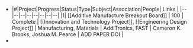 - |#|Project|Progress|Status|Type|Subject|Association|People| Links |
  |--|--|--|--|--|--|--|--|
  |1| [[Additive Manufacture Breakout Board]] | 100 | Complete | [[Innovation and Technology Project]], [[Engineering Design Project]] | Manufacturing, Materials | AddiTronics, FAST | Cameron K. Brooks, Joshua M. Pearce | ADD PAPER DOI |
-